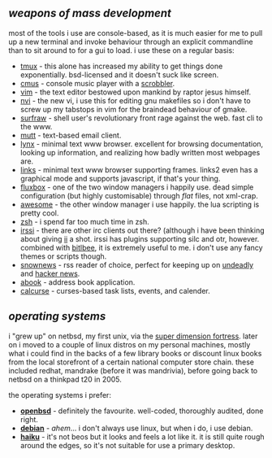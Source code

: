 _weapons of mass development_
-----------------------------

most of the tools i use are console-based, as it is much easier for me
to pull up a new terminal and invoke behaviour through an explicit 
commandline than to sit around to for a gui to load. i use these on a 
regular basis:

* [tmux](http://tmux.sourceforge.net) - this alone has increased my
ability to get things done exponentially. bsd-licensed and it doesn't 
suck like screen.
* [cmus](http://cmus.sourceforge.net) - console music player with a
[scrobbler](https://github.com/freshprince/cmuscrobbler).
* [vim](http://vim.org) - the text editor bestowed upon mankind by raptor
jesus himself.
* [nvi](http://www.kotnet.org/~skimo/nvi) - the new vi, i use this for
editing gnu makefiles so i don't have to screw up my tabstops in vim for
the braindead behaviour of gmake.
* [surfraw](http://surfraw.alioth.debian.org) - shell user's revolutionary
front rage against the web. fast cli to the www. 
* [mutt](http://www.mutt.org) - text-based email client.
* [lynx](http://lynx.isc.org) - minimal text www browser. excellent for
browsing documentation, looking up information, and realizing how badly
written most webpages are.
* [links](http://links.sourceforge.net) - minimal text www browser 
supporting frames. links2 even has a graphical mode and supports javascript,
if that's your thing.
* [fluxbox](http://www.fluxbox.org) - one of the two window managers i 
happily use. dead simple configuration (but highly customisable) through
_flat_ files, not xml-crap.
* [awesome](http://awesome.naquadah.org) - the other window manager i use
happily. the lua scripting is pretty cool.
* [zsh](http://www.zsh.org) - i spend far too much time in zsh.
* [irssi](http://www.irssi.org) - there are other irc clients out there?
(although i have been thinking about giving 
[ii](http://tools.suckless.org/ii/) a shot. irssi has plugins supporting
silc and otr, however. combined with [bitlbee](http://www.bitlbee.org),
it is extremely useful to me. i don't use any fancy themes or scripts 
though.
* [snownews](http://kiza.kcore.de/software/snownews/) - rss reader of 
choice, perfect for keeping up on [undeadly](http://www.undeadly.org) and
[hacker news](http://news.ycombinator.com).
* [abook](http://abook.sourceforge.net) - address book application.
* [calcurse](http://culot.org/calcurse) - curses-based task lists, events,
and calender.


_operating systems_
-------------------

i "grew up" on netbsd, my first unix, via the 
[super dimension fortress](http://www.sdf.org). later on i moved to a
couple of linux distros on my personal machines, mostly what i could find
in the backs of a few library books or discount linux books from the local
storefront of a certain national computer store chain. these included 
redhat, mandrake (before it was mandrivia), before going back to netbsd
on a thinkpad t20 in 2005. 

the operating systems i prefer:
* **[openbsd](http://www.openbsd.org)** - definitely the favourite. 
well-coded, thoroughly audited, done right.
* **[debian](http://www.debian.org)** - _ahem_... i don't always use linux, but when i do, i use debian.
* **[haiku](http://www.haiku-os.org)** - it's not beos but it looks and 
feels a lot like it. it is still quite rough around the edges, so it's not
suitable for use a primary desktop.


